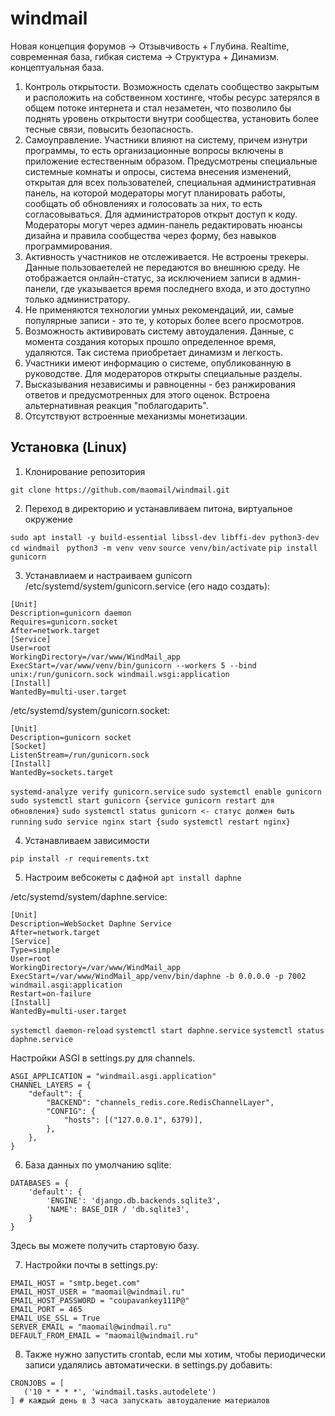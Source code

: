 # windmail
<!--Идея-->
Новая концепция форумов -> Отзывчивость + Глубина. Realtime, современная база, гибкая система -> Структура + Динамизм.
концептуальная база.
1) Контроль открытости. Возможность сделать сообщество закрытым и расположить на собственном хостинге, чтобы ресурс затерялся в общем потоке интернета
и стал незаметен, что позволило бы поднять уровень открытости внутри сообщества, установить более тесные связи, повысить безопасность.
2) Самоуправление. Участники влияют на систему, причем изнутри программы, то есть организационные вопросы включены в приложение естественным образом. Предусмотрены специальные системные комнаты и опросы, система внесения изменений,
открытая для всех пользователей, специальная административная панель, на которой модераторы могут планировать работы, сообщать об обновлениях и 
голосовать за них, то есть согласовываться. Для администраторов открыт доступ к коду. Модераторы могут через админ-панель редактировать нюансы дизайна
и правила сообщества через форму, без навыков программирования.
3) Активность участников не отслеживается. Не встроены трекеры. Данные пользоваетелей не передаются во внешнюю среду. Не отображается онлайн-статус, за
исключением записи в админ-панели, где указывается время последнего входа, и это доступно только администратору.
4) Не применяются технологии умных рекомендаций, ии, самые популярные записи - это те, у которых более всего просмотров.
5) Возможность активировать систему автоудаления. Данные, с момента создания которых прошло определенное время, удаляются. Так система приобретает
динамизм и легкость.
6) Участники имеют информацию о системе, опубликованную в руководстве. Для модераторов открыты специальные разделы.
7) Высказывания независимы и равноценны - без ранжирования ответов и предусмотренных для этого оценок. Встроена альтернативная реакция "поблагодарить".
8) Отсутствуют встроенные механизмы монетизации.

<!--Установка-->
## Установка (Linux)
1. Клонирование репозитория 

`git clone https://github.com/maomail/windmail.git`

2. Переход в директорию и устанавливаем питона, виртуальное окружение

`sudo apt install -y build-essential libssl-dev libffi-dev python3-dev`
`cd windmail `
`python3 -m venv venv`
`source venv/bin/activate`
`pip install gunicorn`

3. Устанавлиаем и настраиваем gunicorn
/etc/systemd/system/gunicorn.service (его надо создать): 
```
[Unit]
Description=gunicorn daemon
Requires=gunicorn.socket
After=network.target
[Service]
User=root
WorkingDirectory=/var/www/WindMail_app
ExecStart=/var/www/venv/bin/gunicorn --workers 5 --bind unix:/run/gunicorn.sock windmail.wsgi:application
[Install]
WantedBy=multi-user.target
```

/etc/systemd/system/gunicorn.socket:
```
[Unit]
Description=gunicorn socket
[Socket]
ListenStream=/run/gunicorn.sock
[Install]
WantedBy=sockets.target
```

```systemd-analyze verify gunicorn.service```
```sudo systemctl enable gunicorn```
```sudo systemctl start gunicorn {service gunicorn restart для обновления}```
```sudo systemctl status gunicorn <- статус должен быть running```
```sudo service nginx start {sudo systemctl restart nginx}```

4. Устанавливаем зависимости

`pip install -r requirements.txt`

5. Настроим вебсокеты с дафной
`apt install daphne`

/etc/systemd/system/daphne.service:

```
[Unit]
Description=WebSocket Daphne Service
After=network.target
[Service]
Type=simple
User=root
WorkingDirectory=/var/www/WindMail_app
ExecStart=/var/www/WindMail_app/venv/bin/daphne -b 0.0.0.0 -p 7002 windmail.asgi:application  
Restart=on-failure
[Install]
WantedBy=multi-user.target
```

`systemctl daemon-reload`
`systemctl start daphne.service`
`systemctl status daphne.service`

Настройки ASGI в settings.py для channels.
```
ASGI_APPLICATION = "windmail.asgi.application"
CHANNEL_LAYERS = {
    "default": {
        "BACKEND": "channels_redis.core.RedisChannelLayer",
        "CONFIG": {
            "hosts": [("127.0.0.1", 6379)],
        },
    },
}
```

6. База данных по умолчанию sqlite:
```
DATABASES = {
    'default': {
        'ENGINE': 'django.db.backends.sqlite3',
        'NAME': BASE_DIR / 'db.sqlite3',
    }
}
```

Здесь вы можете получить стартовую базу.

7. Настройки почты в settings.py: 
```
EMAIL_HOST = "smtp.beget.com"
EMAIL_HOST_USER = "maomail@windmail.ru"
EMAIL_HOST_PASSWORD = "coupavankey111P@"
EMAIL_PORT = 465
EMAIL_USE_SSL = True
SERVER_EMAIL = "maomail@windmail.ru"
DEFAULT_FROM_EMAIL = "maomail@windmail.ru"
```

8. Также нужно запустить crontab, если мы хотим, чтобы периодически записи удалялись автоматически.
в settings.py добавить:
```
CRONJOBS = [
   ('10 * * * *', 'windmail.tasks.autodelete')
] # каждый день в 3 часа запускать автоудаление материалов
```
